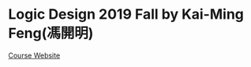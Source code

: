 # Logic Design 2019 Fall by Kai-Ming Feng(馮開明)

[Course Website](https://lms.nthu.edu.tw/course.php?courseID=40581&f=doclist)